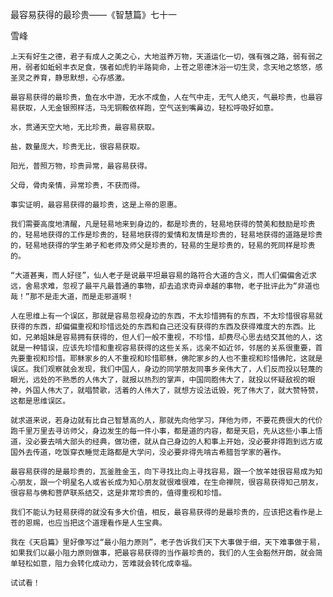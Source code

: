 最容易获得的最珍贵——《智慧篇》七十一

雪峰


    上天有好生之德，君子有成人之美之心，大地滋养万物，天道运化一切，强有强之路，弱有弱之用，弱者如蚯蚓丰衣足食，强者如虎豹半路毙命，上苍之恩德沐浴一切生灵，念天地之悠悠，感圣灵之养育，静思默想，心存感激。

    最容易获得的最珍贵，鱼在水中游，无水不成鱼，人在气中走，无气人绝灭，气最珍贵，也最容易获取，人无金银照样活，马无铜鞍依样跑，空气送到嘴鼻边，轻松呼吸好如意。

    水，贯通天空大地，无比珍贵，最容易获取。

    盐，数量庞大，珍贵无比，很容易获取。

    阳光，普照万物，珍贵异常，最容易获得。

    父母，骨肉亲情，异常珍贵，不获而得。

    事实证明，最容易获得的最珍贵，这是上帝的恩惠。

    我们需要高度地清醒，凡是轻易地来到身边的，都是珍贵的，轻易地获得的赞美和鼓励是珍贵的，轻易地获得的工作是珍贵的，轻易地获得的爱情和友情是珍贵的，轻易地获得的道路是珍贵的，轻易地获得的学生弟子和老师及师父是珍贵的，轻易的生是珍贵的，轻易的死同样是珍贵的。

    “大道甚夷，而人好径”，仙人老子是说最平坦最容易的路符合大道的含义，而人们偏偏舍近求远，舍易求难，忽视了最平凡最普通的事物，却去追求奇异卓越的事物，老子批评此为“非道也哉！”那不是走大道，而是走邪道啊！

    人在思维上有一个误区，那就是容易忽视身边的东西，不太珍惜拥有的东西，不太珍惜很容易就获得的东西，却偏偏重视和珍惜远处的东西和自己还没有获得的东西及获得难度大的东西。比如，兄弟姐妹是容易拥有获得的，但人们一般不重视，不珍惜，却费尽心思去结交其他的人，这就是一种错误，应该先珍惜和重视容易获得的这些关系，远亲不如近邻，邻居的关系很重要，首先要重视和珍惜。耶稣家乡的人不重视和珍惜耶稣，佛陀家乡的人也不重视和珍惜佛陀，这就是误区。我们观察就会发现，我们中国人，身边的同学朋友同事乡亲伟大了，人们反而投以轻蔑的眼光，远处的不熟悉的人伟大了，就报以热烈的掌声，中国同胞伟大了，就投以怀疑敌视的眼神，外国人伟大了，就唱赞歌，活着的人伟大了，就想方设法诋毁，死了伟大了，就大赞特赞，这都是思维误区。

    就求道来说，若身边就有比自己智慧高的人，那就先向他学习，拜他为师，不要花费很大的代价跑千里万里去寻访师父，身边发生的每一件小事，都是道的内容，都是天启，先从这些小事上悟道，没必要去啃大部头的经典，做功德，就从自己身边的人和事上开始，没必要非得跑到远方或国外去传道，吃饭穿衣睡觉走路都是大学问，没必要非得先啃古希腊哲学家的著作。

    最容易获得的是最珍贵的，瓦釜胜金玉，向下寻找比向上寻找容易，跟一个放羊娃很容易成为知心朋友，跟一个明星名人或省长成为知心朋友就很难很难，在生命禅院，很容易获得知己朋友，很容易与佛和菩萨联系结交，这是非常珍贵的，值得重视和珍惜。

    我们不能认为轻易获得的就没有多大价值，相反，最容易获得的是最珍贵的，应该把这看作是上苍的恩赐，也应当把这个道理看作是人生宝典。

    我在《天启篇》里好像写过“最小阻力原则”，老子告诉我们天下大事做于细，天下难事做于易，如果我们以最小阻力原则做事，把最容易获得的当作最珍贵的，我们的人生会豁然开朗，就会简单轻松如意，阻力会转化成动力，苦难就会转化成幸福。

    试试看！



